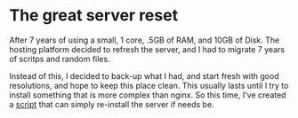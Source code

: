# The great server reset

After 7 years of using a small, 1 core, .5GB of RAM, and 10GB of Disk. The
hosting platform decided to refresh the server, and I had to migrate 7 years of
scritps and random files.

Instead of this, I decided to back-up what I had, and start fresh with good
resolutions, and hope to keep this place clean. This usually lasts until I try
to install something that is more complex than nginx. So this time, I've created
a [script](https://github.com/bliiben/ub2004_install) that can simply re-install
the server if needs be.


